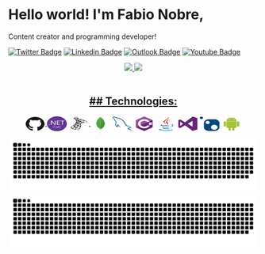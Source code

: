 # Hello world! I'm Fabio Nobre, 
Content creator and programming developer!

[![Twitter Badge](https://img.shields.io/badge/-@fabiohcnobre-FFFF00?style=flat-square&labelColor=FFFF00&logo=twitter&logoColor=black&link=https://twitter.com/fabiohcnobre)](https://twitter.com/fabiohcnobre) 
[![Linkedin Badge](https://img.shields.io/badge/-fabiohcnobre-FFFF00?style=flat-square&logo=Linkedin&logoColor=black&link=https://www.linkedin.com/in/diego-schell-fernandes/)](https://www.linkedin.com/in/fabiohcnobre/) 
[![Outlook Badge](https://img.shields.io/badge/-fabiohcnobre@hotmail.com-0511F2?style=flat-square&logo=Outlook&logoColor=white&link=mailto:fabiohcnobre@hotmail.com)](mailto:fabiohcnobre@hotmail.com)
[![Youtube Badge](https://img.shields.io/badge/-youtube-fabiohcnobre-FF0D0D?style=flat-square&logo=Youtube&logoColor=white&link=fabiohcnobre)](https://www.youtube.com/fabiohcnobre)


<div align="center">
  <a href="https://github.com/fabiohcnobre">
  <img height="150em" src="https://github-readme-stats.vercel.app/api?username=fabiohcnobre&show_icons=true&theme=dracula&include_all_commits=true&count_private=true"/>
  <img height="130em" src="https://github-readme-stats.vercel.app/api/top-langs/?username=fabiohcnobre&layout=compact&langs_count=7&theme=dracula"/>
</div>

<div align="center"><br>
  <h2>## Technologies: </h2>
	<a href="https://github.com" ><img align="center" alt="Fabio-github" height="30" width="40" fill="#5A45FF" src="https://raw.githubusercontent.com/devicons/devicon/master/icons/github/github-original.svg"> </a>
	<a href="https://dotnet.microsoft.com/pt-br/download" > <img align="center" alt="Fabio-dotnetcore" height="30" width="40" src="https://raw.githubusercontent.com/devicons/devicon/master/icons/dotnetcore/dotnetcore-original.svg"></a>
	<a href="https://www.microsoft.com/pt-br/sql-server" > <img align="center" alt="Fabio-microsoftsqlserver" height="30" width="40" src="https://raw.githubusercontent.com/devicons/devicon/master/icons/microsoftsqlserver/microsoftsqlserver-plain.svg"> </a>
	<a href="https://www.mongodb.com/" ><img align="center" alt="Fabio-mongodb" height="30" width="40" src="https://raw.githubusercontent.com/devicons/devicon/master/icons/mongodb/mongodb-original.svg"></a>
	<a href="https://mysql.com" ><img align="center" alt="Fabio-mysql" height="30" width="40" src="https://raw.githubusercontent.com/devicons/devicon/master/icons/mysql/mysql-original.svg"></a>
	<a href="https://learn.microsoft.com/pt-br/dotnet/csharp/" ><img align="center" alt="Fabio-csharp" height="30" width="40" src="https://raw.githubusercontent.com/devicons/devicon/master/icons/csharp/csharp-original.svg"></a>
	<a href="https://www.java.com/" ><img align="center" alt="Fabio-java" height="30" width="40" src="https://raw.githubusercontent.com/devicons/devicon/master/icons/java/java-original.svg"></a>
	<a href="https://visualstudio.microsoft.com/" ><img align="center" alt="Fabio-visualstudio" height="30" width="40" src="https://raw.githubusercontent.com/devicons/devicon/master/icons/visualstudio/visualstudio-plain.svg"></a>
	<a href="https://www.nuget.org/" ><img align="center" alt="Fabio-nuget" height="30" width="40" src="https://raw.githubusercontent.com/devicons/devicon/master/icons/nuget/nuget-original.svg"></a>
	<a href="https://www.android.com/intl/pt-BR_br/" ><img align="center" alt="Fabio-android" height="30" width="40" src="https://raw.githubusercontent.com/devicons/devicon/master/icons/android/android-original.svg"></a>
</div>

![GitHub Snake Light](https://github.com/fabiohcnobre/fabiohcnobre/blob/output/github-snake.svg#gh-light-mode-only)
![GitHub Snake dark](https://github.com/fabiohcnobre/fabiohcnobre/blob/output/github-snake-dark.svg#gh-dark-mode-only)

<!--
**fabiohcnobre/fabiohcnobre** is a ✨ _special_ ✨ repository because its `README.md` (this file) appears on your GitHub profile.

Here are some ideas to get you started:

- 🔭 I’m currently working on ...
- 🌱 I’m currently learning ...
- 👯 I’m looking to collaborate on ...
- 🤔 I’m looking for help with ...
- 💬 Ask me about ...
- 📫 How to reach me: ...
- 😄 Pronouns: ...
- ⚡ Fun fact: ...
-->
